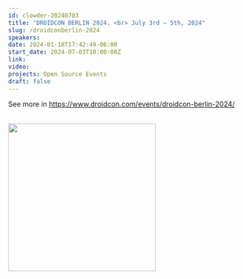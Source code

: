 ```yaml
---
id: clowder-20240703
title: "DROIDCON BERLIN 2024. <br> July 3rd – 5th, 2024"
slug: /droidconberlin-2024
speakers:
date: 2024-01-18T17:42:49-06:00
start_date: 2024-07-03T10:00:00Z
link:  
video: 
projects: Open Source Events 
draft: false
---
```


See more in https://www.droidcon.com/events/droidcon-berlin-2024/

<br>

<a href="https://www.droidcon.com/events/droidcon-berlin-2024/" target="_blank">
<img src="/../images/carousel/DroidCon.png" class="img-fluid mx-auto d-block" width="300">
</a>
